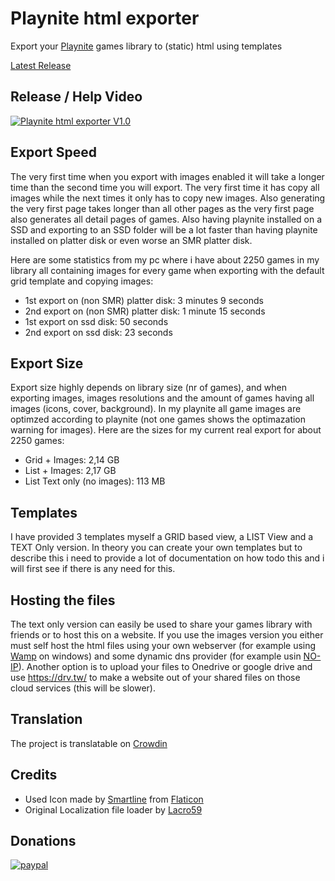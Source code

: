 # Playnite html exporter
Export your [Playnite](https://www.playnite.link/) games library to (static) html using templates

[Latest Release](https://github.com/joyrider3774/Playnite_html_exporter/releases/latest)

## Release / Help Video
[![Playnite html exporter V1.0](http://img.youtube.com/vi/KR2R6ZWxbgM/0.jpg)](https://youtu.be/KR2R6ZWxbgM "Playnite html exporter V1.0")

## Export Speed
The very first time when you export with images enabled it will take a longer time than the second time you will export. The very first time it has copy all images while the next times it only has to copy new images. Also generating the very first page takes longer than all other pages as the very first page also generates all detail pages of games. Also having playnite installed on a SSD and exporting to an SSD folder will be a lot faster than having playnite installed on platter disk or even worse an SMR platter disk. 

Here are some statistics from my pc where i have about 2250 games in my library all containing images for every game when exporting with the default grid template and copying images:
* 1st export on (non SMR) platter disk: 3 minutes 9 seconds
* 2nd export on (non SMR) platter disk: 1 minute 15 seconds
* 1st export on ssd disk: 50 seconds
* 2nd export on ssd disk: 23 seconds

## Export Size
Export size highly depends on library size (nr of games), and when exporting images, images resolutions and the amount of games having all images (icons, cover, background). In my playnite all game images are optimzed according to playnite (not one games shows the optimazation warning for images). Here are the sizes for my current real export for about 2250 games:
* Grid + Images: 2,14 GB
* List + Images: 2,17 GB
* List Text only (no images): 113 MB

## Templates
I have provided 3 templates myself a GRID based view, a LIST View and a TEXT Only version. In theory you can create your own templates but to describe this i need to provide a lot of documentation on how todo this and i will first see if there is any need for this.

## Hosting the files
The text only version can easily be used to share your games library with friends or to host this on a website. If you use the images version you either must self host the html files using your own webserver (for example using [Wamp](https://www.wampserver.com/en/) on windows) and some dynamic dns provider (for example usin [NO-IP](https://www.noip.com/)). Another option is to upload your files to Onedrive or google drive and use https://drv.tw/ to make a website out of your shared files on those cloud services (this will be slower).

## Translation
The project is translatable on [Crowdin](https://crowdin.com/project/playnite-game-speak)

## Credits
* Used Icon made by [Smartline](https://www.flaticon.com/authors/smartline) from [Flaticon](https://www.flaticon.com/)
* Original Localization file loader by [Lacro59](https://github.com/Lacro59)

## Donations
[![paypal](https://www.paypalobjects.com/en_US/i/btn/btn_donateCC_LG.gif)](https://paypal.me/joyrider3774)

